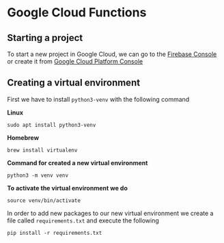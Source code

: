# Google Cloud Functions
## Starting a project

To start a new project in Google Cloud, we can go to the [Firebase Console](https://console.firebase.google.com) or create it from [Google Cloud Platform Console](https://console.cloud.google.com)

## Creating a virtual environment
First we have to install `python3-venv` with the following command

**Linux**
```
sudo apt install python3-venv
```
**Homebrew**
```
brew install virtualenv
```
**Command for created a new virtual environment**
```
python3 -m venv venv
```
**To activate the virtual environment we do**
```
source venv/bin/activate
```
In order to add new packages to our new virtual environment we create a file called `requirements.txt` and execute the following 
```
pip install -r requirements.txt
```
